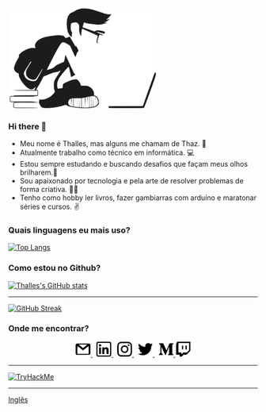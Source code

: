 <img src="./statics/images/study-development.svg" title="student" width=300 />

### Hi there 👋

- Meu nome é Thalles, mas alguns me chamam de Thaz. 🖖
- Atualmente trabalho como técnico em informática. 💻
- Estou sempre estudando e buscando desafios que façam meus olhos brilharem.🚀
- Sou apaixonado por tecnologia e pela arte de resolver problemas de forma criativa. 👨‍💻
- Tenho como hobby ler livros, fazer gambiarras com arduíno e maratonar séries e cursos. ✌

### Quais linguagens eu mais uso?

[![Top Langs](https://github-readme-stats.vercel.app/api/top-langs/?username=thazsobral&layout=compact&hide_title=true)](https://github.com/anuraghazra/github-readme-stats)

### Como estou no Github?

[![Thalles's GitHub stats](https://github-readme-stats.vercel.app/api?username=thazsobral&hide_title=true)](https://github.com/anuraghazra/github-readme-stats)

---

[![GitHub Streak](https://streak-stats.demolab.com/?user=thazsobral&hide_title=true)](https://git.io/streak-stats)

### Onde me encontrar?
<p align="center">
  <a href="mailto:thazsobral@gmail.com" target="_blank">
    <img src="./statics/icons/gmail.svg" title="e-mail" width= 30 />
  </a>
  &nbsp;
  <a href="https://www.linkedin.com/in/thalles-sobral/" target="_blank">
    <img src="./statics/icons/linkedin.svg" title="linkedin" width= 30 />
  </a>
  &nbsp;
  <a href="https://www.instagram.com/thaz.sobral/" target="_blank">
    <img src="./statics/icons/instagram.svg" title="instagram" width= 30 />
  </a>
  &nbsp;
  <a href="https://twitter.com/SobralThalles" target="_blank">
    <img src="./statics/icons/twitter.svg" title="twitter" width= 30 />
  </a>
  &nbsp;
  <a href="https://medium.com/@thazsobral" target="_blank">
    <img src="./statics/icons/medium.svg" title="medium" width= 30 />
  </a>
  <a href="https://www.twitch.tv/thazsobral" target="_blank">
    <img src="./statics/icons/twitch.svg" title="twitch" width= 30 />
  </a>
</p>

---

[![TryHackMe](https://tryhackme-badges.s3.amazonaws.com/thazsobral.png)](https://tryhackme.com/p/thazsobral)

---
[Inglês]()
